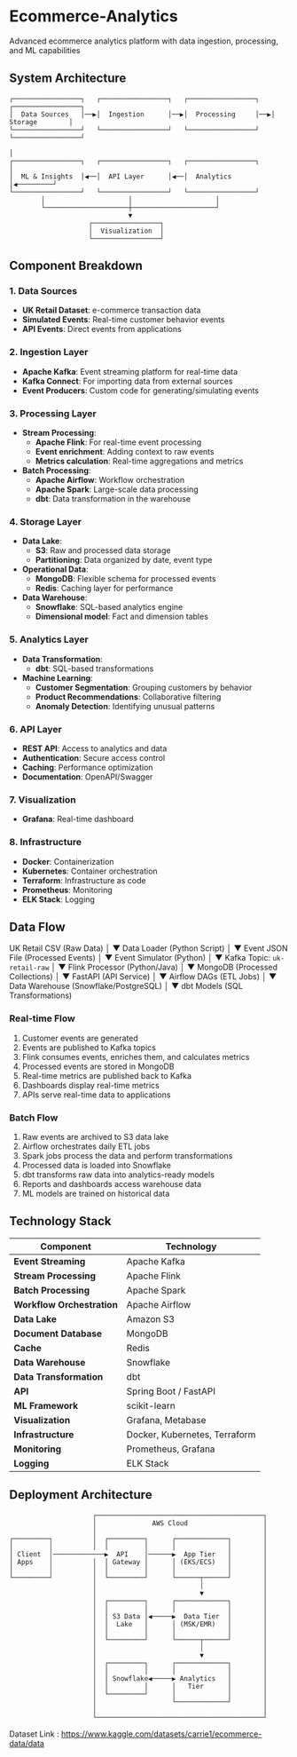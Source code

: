 # Ecommerce-Analytics
Advanced ecommerce analytics platform with data ingestion, processing, and ML capabilities

## System Architecture

```
┌─────────────────┐   ┌─────────────────┐   ┌─────────────────┐   ┌─────────────────┐
│  Data Sources   │──▶│  Ingestion      │──▶│  Processing     │──▶│  Storage        │
└─────────────────┘   └─────────────────┘   └─────────────────┘   └─────────────────┘
                                                                          │
┌─────────────────┐   ┌─────────────────┐   ┌─────────────────┐          │
│  ML & Insights  │◀──│  API Layer      │◀──│  Analytics      │◀─────────┘
└─────────────────┘   └─────────────────┘   └─────────────────┘
        │                     │                     │
        └─────────────────────┼─────────────────────┘
                              ▼
                    ┌─────────────────┐
                    │  Visualization  │
                    └─────────────────┘
```

## Component Breakdown

### 1. Data Sources
- **UK Retail Dataset**: e-commerce transaction data
- **Simulated Events**: Real-time customer behavior events
- **API Events**: Direct events from applications

### 2. Ingestion Layer
- **Apache Kafka**: Event streaming platform for real-time data
- **Kafka Connect**: For importing data from external sources
- **Event Producers**: Custom code for generating/simulating events

### 3. Processing Layer
- **Stream Processing**:
  - **Apache Flink**: For real-time event processing
  - **Event enrichment**: Adding context to raw events
  - **Metrics calculation**: Real-time aggregations and metrics
- **Batch Processing**:
  - **Apache Airflow**: Workflow orchestration
  - **Apache Spark**: Large-scale data processing
  - **dbt**: Data transformation in the warehouse

### 4. Storage Layer
- **Data Lake**:
  - **S3**: Raw and processed data storage
  - **Partitioning**: Data organized by date, event type
- **Operational Data**:
  - **MongoDB**: Flexible schema for processed events
  - **Redis**: Caching layer for performance
- **Data Warehouse**:
  - **Snowflake**: SQL-based analytics engine
  - **Dimensional model**: Fact and dimension tables

### 5. Analytics Layer
- **Data Transformation**:
  - **dbt**: SQL-based transformations
- **Machine Learning**:
  - **Customer Segmentation**: Grouping customers by behavior
  - **Product Recommendations**: Collaborative filtering
  - **Anomaly Detection**: Identifying unusual patterns

### 6. API Layer
- **REST API**: Access to analytics and data
- **Authentication**: Secure access control
- **Caching**: Performance optimization
- **Documentation**: OpenAPI/Swagger

### 7. Visualization
- **Grafana**: Real-time dashboard

### 8. Infrastructure
- **Docker**: Containerization
- **Kubernetes**: Container orchestration
- **Terraform**: Infrastructure as code
- **Prometheus**: Monitoring
- **ELK Stack**: Logging

## Data Flow

UK Retail CSV (Raw Data)
      │
      ▼
Data Loader (Python Script)
      │
      ▼
Event JSON File (Processed Events)
      │
      ▼
Event Simulator (Python)
      │
      ▼
Kafka Topic: `uk-retail-raw`
      │
      ▼
Flink Processor (Python/Java)
      │
      ▼
MongoDB (Processed Collections)
      │
      ▼
FastAPI (API Service)
      │
      ▼
Airflow DAGs (ETL Jobs)
      │
      ▼
Data Warehouse (Snowflake/PostgreSQL)
      │
      ▼
dbt Models (SQL Transformations)


### Real-time Flow
1. Customer events are generated 
2. Events are published to Kafka topics
3. Flink consumes events, enriches them, and calculates metrics
4. Processed events are stored in MongoDB
5. Real-time metrics are published back to Kafka
6. Dashboards display real-time metrics
7. APIs serve real-time data to applications

### Batch Flow
1. Raw events are archived to S3 data lake
2. Airflow orchestrates daily ETL jobs
3. Spark jobs process the data and perform transformations
4. Processed data is loaded into Snowflake
5. dbt transforms raw data into analytics-ready models
6. Reports and dashboards access warehouse data
7. ML models are trained on historical data

## Technology Stack

| Component | Technology |
|-----------|------------|
| **Event Streaming** | Apache Kafka |
| **Stream Processing** | Apache Flink |
| **Batch Processing** | Apache Spark |
| **Workflow Orchestration** | Apache Airflow |
| **Data Lake** | Amazon S3 |
| **Document Database** | MongoDB |
| **Cache** | Redis |
| **Data Warehouse** | Snowflake |
| **Data Transformation** | dbt |
| **API** | Spring Boot / FastAPI |
| **ML Framework** | scikit-learn |
| **Visualization** | Grafana, Metabase |
| **Infrastructure** | Docker, Kubernetes, Terraform |
| **Monitoring** | Prometheus, Grafana |
| **Logging** | ELK Stack |

## Deployment Architecture

```
                     ┌──────────────────────────────────────────┐
                     │              AWS Cloud                   │
                     │                                          │
┌─────────┐          │  ┌─────────┐      ┌─────────────┐        │
│         │          │  │         │      │             │        │
│ Client  │─────────────▶  API    │──────▶  App Tier   │        │
│ Apps    │          │  │ Gateway │      │ (EKS/ECS)   │        │
│         │          │  │         │      │             │        │
└─────────┘          │  └─────────┘      └──────┬──────┘        │
                     │                          │               │
                     │                          ▼               │
                     │  ┌─────────┐      ┌─────────────┐        │
                     │  │         │      │             │        │
                     │  │ S3 Data │◀─────▶  Data Tier  │        │
                     │  │  Lake   │      │ (MSK/EMR)   │        │
                     │  │         │      │             │        │
                     │  └─────────┘      └──────┬──────┘        │
                     │                          │               │
                     │                          ▼               │
                     │  ┌─────────┐      ┌─────────────┐        │
                     │  │         │      │             │        │
                     │  │ Snowflake◀─────▶ Analytics   │        │
                     │  │         │      │   Tier      │        │
                     │  └─────────┘      │             │        │
                     │                   └─────────────┘        │
                     │                                          │
                     └──────────────────────────────────────────┘
```

Dataset Link : https://www.kaggle.com/datasets/carrie1/ecommerce-data/data
